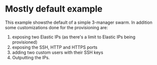 Mostly default example
======================
This example showsthe default of a simple 3-manager swarm.  In addition some customizations done for the provisioning are:

1. exposing two Elastic IPs (as there's a limit to Elastic IPs being provisioned)
2. exposing the SSH, HTTP and HTTPS ports
3. adding two custom users with their SSH keys
4. Outputting the IPs.
